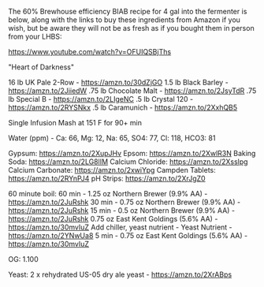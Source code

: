 The 60% Brewhouse efficiency BIAB recipe for 4 gal into the fermenter is below, along with the links to buy these ingredients from Amazon if you wish, but be aware they will not be as fresh as if you bought them in person from your LHBS:

https://www.youtube.com/watch?v=OFUIQSBjThs

"Heart of Darkness"

16 lb UK Pale 2-Row - https://amzn.to/30dZjGO
1.5 lb Black Barley - https://amzn.to/2JiiedW
.75 lb Chocolate Malt - https://amzn.to/2JsyTdR
.75 lb Special B - https://amzn.to/2LIgeNC
.5  lb Crystal 120 - https://amzn.to/2RYSNkx
.5 lb Caramunich - https://amzn.to/2XxhQB5

Single Infusion Mash at 151 F for 90+ min

Water (ppm) - Ca: 66, Mg: 12, Na: 65, SO4: 77, Cl: 118, HCO3: 81

Gypsum: https://amzn.to/2XupJHv
Epsom: https://amzn.to/2XwlR3N
Baking Soda: https://amzn.to/2LG8lIM
Calcium Chloride: https://amzn.to/2Xsslpg
Calcium Carbonate: https://amzn.to/2xwiYpg
Campden Tablets: https://amzn.to/2RYnPJ4
pH Strips: https://amzn.to/2XrJgZ0

60 minute boil:
60 min - 1.25 oz Northern Brewer (9.9% AA) - https://amzn.to/2JuRshk
30 min - 0.75 oz Northern Brewer (9.9% AA) - https://amzn.to/2JuRshk
15 min - 0.5 oz Northern Brewer (9.9% AA) - https://amzn.to/2JuRshk
0.75 oz East Kent Goldings (5.6% AA) - https://amzn.to/30mvIuZ
Add chiller, yeast nutrient - Yeast Nutrient - https://amzn.to/2YNwUa8
5 min - 0.75 oz East Kent Goldings (5.6% AA) - https://amzn.to/30mvIuZ

OG: 1.100

Yeast: 2 x rehydrated US-05 dry ale yeast - https://amzn.to/2XrABps
